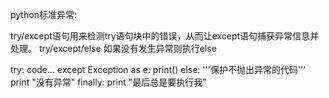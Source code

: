 python标准异常:

try/except语句用来检测try语句块中的错误，从而让except语句捕获异常信息并处理。
try/except/else 如果没有发生异常则执行else


try:
    code...
except Exception as e:
    print()
else:
    '''保护不抛出异常的代码'''
    print "没有异常"
finally:
    print "最后总是要执行我"